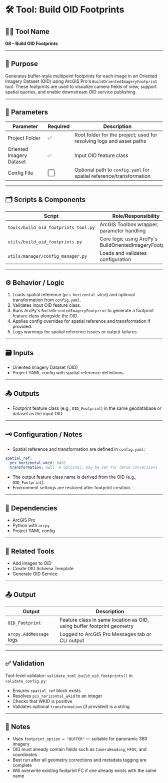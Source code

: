 # 🛠️ Tool: Build OID Footprints

## 🧑‍💻 Tool Name
**08 – Build OID Footprints**

---

## 📝 Purpose

Generates buffer-style multipoint footprints for each image in an Oriented Imagery Dataset (OID) using ArcGIS Pro's `BuildOrientedImageryFootprint` tool. These footprints are used to visualize camera fields of view, support spatial queries, and enable downstream OID service publishing.

---

## 🧰 Parameters

| Parameter                   | Required | Description                                                         |
|-----------------------------|----------|---------------------------------------------------------------------|
| Project Folder              | ✅       | Root folder for the project; used for resolving logs and asset paths |
| Oriented Imagery Dataset    | ✅       | Input OID feature class                                             |
| Config File                 | ⬜️      | Optional path to `config.yaml` for spatial reference/transformation  |

---

## 🗂️ Scripts & Components

| Script                                   | Role/Responsibility                                            |
|------------------------------------------|---------------------------------------------------------------|
| `tools/build_oid_footprints_tool.py`     | ArcGIS Toolbox wrapper, parameter handling                     |
| `utils/build_oid_footprints.py`          | Core logic using ArcPy's BuildOrientedImageryFootprint         |
| `utils/manager/config_manager.py`        | Loads and validates configuration                             |

---

## ⚙️ Behavior / Logic

1. Loads spatial reference (`pcs_horizontal_wkid`) and optional transformation from `config.yaml`.
2. Validates input OID feature class.
3. Runs ArcPy's `BuildOrientedImageryFootprint` to generate a footprint feature class alongside the OID.
4. Applies config overrides for spatial reference and transformation if provided.
5. Logs warnings for spatial reference issues or output failures.

---

## 🗃️ Inputs

- Oriented Imagery Dataset (OID)
- Project YAML config with spatial reference definitions

---

## 📤 Outputs

- Footprint feature class (e.g., `OID_Footprint`) in the same geodatabase or dataset as the input OID

---

## 🗝️ Configuration / Notes

- Spatial reference and transformation are defined in `config.yaml`:

```yaml
spatial_ref:
  pcs_horizontal_wkid: 6492
  transformation: null  # Optional; may be set for datum conversions
```

- The output feature class name is derived from the OID (e.g., `OID_Footprint`).
- Environment settings are restored after footprint creation.

---

## 🧩 Dependencies

- ArcGIS Pro
- Python with `arcpy`
- Project YAML config

---

## 🔗 Related Tools

- Add Images to OID
- Create OID Schema Template
- Generate OID Service

---

## 📤 Output

| Output | Description |
|--------|-------------|
| `OID_Footprint` | Feature class in same location as OID, using buffer footprint geometry |
| `arcpy.AddMessage` logs | Logged to ArcGIS Pro Messages tab or CLI output |

---

## ✅ Validation

Tool-level validator: `validate_tool_build_oid_footprints()` in `validate_config.py`:

- Ensures `spatial_ref` block exists
- Resolves `pcs_horizontal_wkid` to an integer
- Checks that WKID is positive
- Validates optional `transformation` (if provided) is a string

---

## 📝 Notes

- Uses `footprint_option = "BUFFER"` — suitable for panoramic 360 imagery
- OID must already contain fields such as `CameraHeading`, `HFOV`, and coordinates
- Best run after all geometry corrections and metadata tagging are complete
- Will overwrite existing footprint FC if one already exists with the same name
